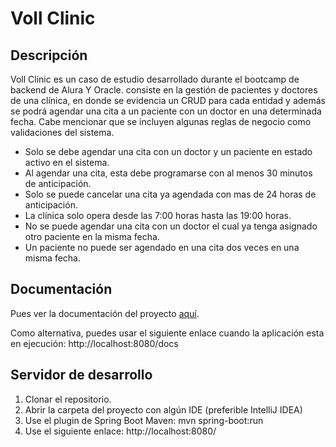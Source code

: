 # Voll Clinic

## Descripción

Voll Clinic es un caso de estudio desarrollado durante el bootcamp de backend de Alura Y Oracle. consiste en la gestión de pacientes y doctores de una clínica, en donde se evidencia un CRUD para cada entidad y además se podrá agendar una cita a un paciente con un doctor en una determinada fecha. Cabe mencionar que se incluyen algunas reglas de negocio como validaciones del sistema.

- Solo se debe agendar una cita con un doctor y un paciente en estado activo en el sistema.
- Al agendar una cita, esta debe programarse con al menos 30 minutos de anticipación.
- Solo se puede cancelar una cita ya agendada con mas de 24 horas de anticipación.
- La clínica solo opera desde las 7:00 horas hasta las 19:00 horas.
- No se puede agendar una cita con un doctor el cual ya tenga asignado otro paciente en la misma fecha.
- Un paciente no puede ser agendado en una cita dos veces en una misma fecha.

## Documentación

Pues ver la documentación del proyecto [aquí](src/main/java/com/example/marsroverkata/docs/APIDocumentation.pdf).

Como alternativa, puedes usar el siguiente enlace cuando la aplicación esta en ejecución: http://localhost:8080/docs

## Servidor de desarrollo

1. Clonar el repositorio.
2. Abrir la carpeta del proyecto con algún IDE (preferible IntelliJ IDEA)
3. Use el plugin de Spring Boot Maven: mvn spring-boot:run
4. Use el siguiente enlace: http://localhost:8080/